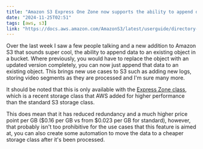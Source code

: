 ```yaml
---
title: "Amazon S3 Express One Zone now supports the ability to append data to an object"
date: "2024-11-25T02:51"
tags: [aws, s3]
link: "https://docs.aws.amazon.com/AmazonS3/latest/userguide/directory-buckets-objects-append.html"
---
```


Over the last week I saw a few people talking and a new addition to Amazon S3 that sounds super cool, the ability to append data to an existing object in a bucket. Where previously, you would have to replace the object with an updated version completely, you can now just append that data to an existing object. This brings new use cases to S3 such as adding new logs, storing video segments as they are processed and I'm sure many more.

It should be noted that this is only available with the [Express Zone class](https://aws.amazon.com/blogs/aws/new-amazon-s3-express-one-zone-high-performance-storage-class/), which is a recent storage class that AWS added for higher performance than the standard S3 storage class.

This does mean that it has reduced redundancy and a much higher price point per GB ($0.16 per GB vs from $0.023 per GB for standard), however, that probably isn't too prohibitive for the use cases that this feature is aimed at, you can also create some automation to move the data to a cheaper storage class after it's been processed.